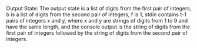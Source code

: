 Output State: The output state is a list of digits from the first pair of integers, b is a list of digits from the second pair of integers, f is 1, stdin contains t-1 pairs of integers x and y, where x and y are strings of digits from 1 to 9 and have the same length, and the console output is the string of digits from the first pair of integers followed by the string of digits from the second pair of integers.